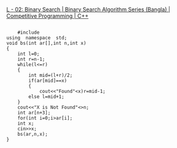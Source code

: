 <a href="https://www.youtube.com/watch?v=FidXUsTPe9A&list=PL0G2Ga9ALv6nHc7gPqQiJmJiJ4pJlouNc&index=2&ab_channel=wrongsubmission">L - 02: Binary Search | Binary Search Algorithm Series (Bangla) | Competitive Programming | C++
</a>
<br>

<code>
    #include<bits/stdc++.h>
using  namespace  std;
void bs(int ar[],int n,int x)
{
    int l=0;
    int r=n-1;
    while(l<=r)
    {
        int mid=(l+r)/2;
        if(ar[mid]==x)
        {
            cout<<"Found"<<endl;
            cout<<"The Index of X is: "<<mid<<endl;
            return;
        }
        else if(ar[mid]>x)r=mid-1;
        else l=mid+1;
    }
    cout<<"X is Not Found"<<endl;
}
int main()
{
    int n;
    cin>>n;
    int ar[n+3];
    for(int i=0;i<n;i++)cin>>ar[i];
    int x;
    cin>>x;
    bs(ar,n,x);
}

</code>
